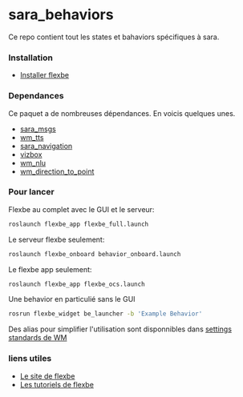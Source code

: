 # sara_behaviors
Ce repo contient tout les states et bahaviors spécifiques à sara.

### Installation
- [Installer flexbe](http://philserver.bplaced.net/fbe/download.php)

### Dependances
Ce paquet a de nombreuses dépendances. En voicis quelques unes.
- [sara_msgs](https://github.com/WalkingMachine/sara_msgs)
- [wm_tts](https://github.com/WalkingMachine/wm_tts)
- [sara_navigation](https://github.com/WalkingMachine/sara_navigation)
- [vizbox](https://github.com/WalkingMachine/vizbox)
- [wm_nlu](https://github.com/WalkingMachine/wm_nlu)
- [wm_direction_to_point](https://github.com/WalkingMachine/wm_direction_to_point)

### Pour lancer
Flexbe au complet avec le GUI et le serveur:
```sh
roslaunch flexbe_app flexbe_full.launch
```
Le serveur flexbe seulement:
```sh
roslaunch flexbe_onboard behavior_onboard.launch
```
Le flexbe app seulement:
```sh
roslaunch flexbe_app flexbe_ocs.launch
```
Une behavior en particulié sans le GUI
```sh
rosrun flexbe_widget be_launcher -b 'Example Behavior'
```
Des alias pour simplifier l'utilisation sont disponnibles dans [settings standards de WM](https://github.com/WalkingMachine/settings)

### liens utiles
- [Le site de flexbe](http://philserver.bplaced.net/fbe/index.php)
- [Les tutoriels de flexbe](http://wiki.ros.org/flexbe/Tutorials)